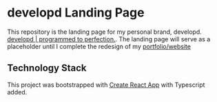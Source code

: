 # developd Landing Page

This repository is the landing page for my personal brand, developd. [developd | programmed to perfection.](https://www.developdbycherron.com).
The landing page will serve as a placeholder until I complete the redesign of my [portfolio/website](https://csimes.github.io/portfolio) 


## Technology Stack

This project was bootstrapped with [Create React App](https://github.com/facebook/create-react-app) with Typescript added.
